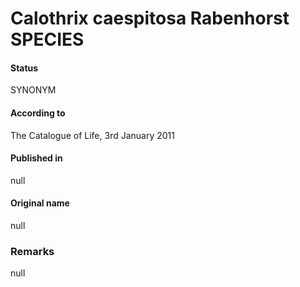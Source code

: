 # Calothrix caespitosa Rabenhorst SPECIES

#### Status
SYNONYM

#### According to
The Catalogue of Life, 3rd January 2011

#### Published in
null

#### Original name
null

### Remarks
null